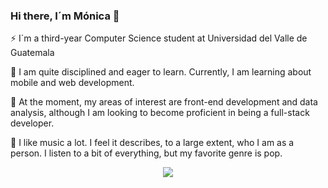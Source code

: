 ### Hi there, I´m Mónica 👋

⚡ I´m a third-year Computer Science student at Universidad del Valle de Guatemala

🌱 I am quite disciplined and eager to learn. Currently, I am learning about mobile and web development.

🔭 At the moment, my areas of interest are front-end development and data analysis, although I am looking to become proficient in being a full-stack developer.

🎹 I like music a lot. I feel it describes, to a large extent, who I am as a person. I listen to a bit of everything, but my favorite genre is pop. 

<p align="center">
  <img src="https://github-readme-stats.vercel.app/api/top-langs/?username=alee2602&layout=compact" />
</p>

<!--
**alee2602/alee2602** is a ✨ _special_ ✨ repository because its `README.md` (this file) appears on your GitHub profile.

Here are some ideas to get you started:

- 🔭 I’m currently working on ...
- 🌱 I’m currently learning ...
- 👯 I’m looking to collaborate on ...
- 🤔 I’m looking for help with ...
- 💬 Ask me about ...
- 📫 How to reach me: ...
- 😄 Pronouns: ...
- ⚡ Fun fact: ...
-->

